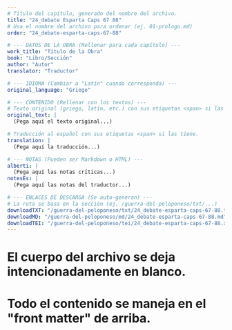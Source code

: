 ```yaml
---
# Título del capítulo, generado del nombre del archivo.
title: "24_debate Esparta Caps 67 88"
# Usa el nombre del archivo para ordenar (ej. 01-prologo.md)
order: "24_debate-esparta-caps-67-88"

# --- DATOS DE LA OBRA (Rellenar para cada capítulo) ---
work_title: "Título de la Obra"
book: "Libro/Sección"
author: "Autor"
translator: "Traductor"

# --- IDIOMA (Cambiar a "Latín" cuando corresponda) ---
original_language: "Griego"

# --- CONTENIDO (Rellenar con los textos) ---
# Texto original (griego, latín, etc.) con sus etiquetas <span> si las tiene.
original_text: |
  (Pega aquí el texto original...)

# Traducción al español con sus etiquetas <span> si las tiene.
translation: |
  (Pega aquí la traducción...)

# --- NOTAS (Pueden ser Markdown o HTML) ---
alberti: |
  (Pega aquí las notas críticas...)
notesEs: |
  (Pega aquí las notas del traductor...)

# --- ENLACES DE DESCARGA (Se auto-generan) ---
# La ruta se basa en la sección (ej. /guerra-del-peloponeso/txt/...)
downloadTXT: "/guerra-del-peloponeso/txt/24_debate-esparta-caps-67-88.txt"
downloadMD: "/guerra-del-peloponeso/md/24_debate-esparta-caps-67-88.md"
downloadTEI: "/guerra-del-peloponeso/tei/24_debate-esparta-caps-67-88.xml"
---
```

# El cuerpo del archivo se deja intencionadamente en blanco.
# Todo el contenido se maneja en el "front matter" de arriba.